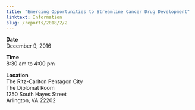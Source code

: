 ```yaml
---
title: "Emerging Opportunities to Streamline Cancer Drug Development"
linktext: Information
slug: /reports/2018/2/2
---
```

<div class="full-report-container">
<div class="left-nav-container">
<left-navigation root="/reports/2018/2"></left-navigation>
</div>
<div class="report-container">

**Date** \
December 9, 2016

**Time** \
8:30 am to 4:00 pm

**Location** \
The Ritz-Carlton Pentagon City \
The Diplomat Room \
1250 South Hayes Street \
Arlington, VA 22202

</div>
</div>
